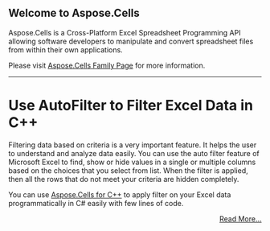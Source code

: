 ## Welcome to Aspose.Cells

Aspose.Cells is a Cross-Platform Excel Spreadsheet Programming API allowing software developers to manipulate and convert spreadsheet files from within their own applications.

Please visit [Aspose.Cells Family Page](https://products.aspose.com/cells/) for more information.

---
# Use AutoFilter to Filter Excel Data in C++

Filtering data based on criteria is a very important feature. It helps the user to understand and analyze data easily. You can use the auto filter feature of Microsoft Excel to find, show or hide values in a single or multiple columns based on the choices that you select from list. When the filter is applied, then all the rows that do not meet your criteria are hidden completely. 

You can use [Aspose.Cells for C++](https://products.aspose.com/cells/cpp) to apply filter on your Excel data programmatically in C# easily with few lines of code.

<div align="right">
<a href="/Use-AutoFilter-to-Filter-Excel-Data-in-Cpp">Read More...</a>
</div>


